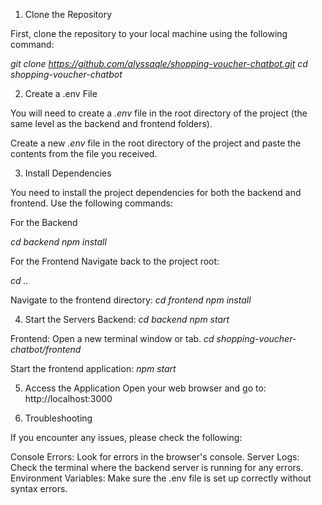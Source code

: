 1. Clone the Repository

First, clone the repository to your local machine using the following command:

_git clone https://github.com/alyssaqle/shopping-voucher-chatbot.git
cd shopping-voucher-chatbot_

2. Create a .env File

You will need to create a _.env_ file in the root directory of the project (the same level as the backend and frontend folders).

Create a new _.env_ file in the root directory of the project and paste the contents from the file you received.

3. Install Dependencies

You need to install the project dependencies for both the backend and frontend. Use the following commands:

For the Backend

_cd backend_
_npm install_

For the Frontend
Navigate back to the project root:

_cd .._

Navigate to the frontend directory:
_cd frontend_
_npm install_

4. Start the Servers
Backend:
_cd backend
npm start_

Frontend:
Open a new terminal window or tab.
_cd shopping-voucher-chatbot/frontend_

Start the frontend application:
_npm start_

5. Access the Application
Open your web browser and go to:
http://localhost:3000


6. Troubleshooting

If you encounter any issues, please check the following:

Console Errors: Look for errors in the browser's console.
Server Logs: Check the terminal where the backend server is running for any errors.
Environment Variables: Make sure the .env file is set up correctly without syntax errors.
